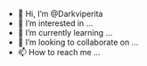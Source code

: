- 👋 Hi, I’m @Darkviperita
- 👀 I’m interested in ...
- 🌱 I’m currently learning ...
- 💞️ I’m looking to collaborate on ...
- 📫 How to reach me ...

<!---
Darkviperita/Darkviperita is a ✨ special ✨ repository because its `README.md` (this file) appears on your GitHub profile.
You can click the Preview link to take a look at your changes.
--->
